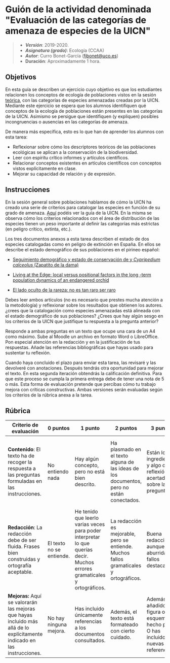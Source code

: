 # Guión de la actividad denominada "Evaluación de las categorías de amenaza de especies de la UICN"


> + **_Versión_**: 2019-2020.
> + **_Asignatura (grado)_**: Ecología (CCAA)
> + **_Autor_**: Curro Bonet-García (fjbonet@uco.es)
> + **Duración**: Aproximadamente 1 hora.



## Objetivos 

En esta guía se describen un ejercicio cuyo objetivo es que los estudiantes relacionen los conceptos de ecología de poblaciones vistos en la sesión [teórica](https://github.com/fjbonet/poblaciones/tree/v.2019-2020), con las categorías de especies amenazadas creadas por la UICN. Mediante este ejercicio se espera que los alumnos identifiquen qué conceptos de la ecología de poblaciones están presentes en las categorías de la UICN. Asimismo se persigue que identifiquen (y expliquen) posibles incongruencias o ausencias en las categorías de amenaza.

De manera más específica, esto es lo que han de aprender los alumnos con esta tarea:
+ Reflexionar sobre cómo los descriptores teóricos de las poblaciones ecológicas se aplican a la conservación de la biodiversidad.
+ Leer con espíritu crítico informes y artículos científicos.
+ Relacionar conceptos existentes en artículos científicos con conceptos vistos explícitamente en clase.
+ Mejorar su capacidad de relación y de expresión.

 ## Instrucciones

En la sesión general sobre poblaciones hablamos de cómo la UICN ha creado una serie de criterios para catalogar las especies en función de su grado de amenaza. [Aquí](https://github.com/fjbonet/categorias_amenaza_especies/raw/master/biblio/redlist_cats_crit_sp.pdf) podéis ver la guía de la UICN. En la misma se observa cómo los criterios relacionados con el área de distribución de las especies tienen un peso importante al definir las categorías más estrictas (en peligro crítico, extinta, etc.). 

Los tres documentos anexos a esta tarea describen el estado de dos especies catalogadas como en peligro de extinción en España. En ellos se describe el estado demográfico de sus poblaciones en el pirineo español:
+ [Seguimiento demográfico y estado de conservación de  y *Cypripedium calceolus* (Zapatito de la dama)](https://github.com/fjbonet/categorias_amenaza_especies/raw/master/biblio/borderea_chouardii.pdf)

+ [Living at the Edge: local versus positional factors in the long -term population dynamics of an endangered orchid](https://github.com/fjbonet/categorias_amenaza_especies/raw/master/biblio/cypripedium_calceolus.pdf)

+ [El lado oculto de la rareza: no es tan raro ser raro](http://blog.creaf.cat/es/coneixement/el-lado-oculto-de-la-rareza/)


Debes leer ambos artículos (no es necesario que prestes mucha atención a la metodología) y reflexionar sobre los resultados que obtienen los autores. ¿crees que la catalogación como especies amenazadas está alineada con el estado demográfico de sus poblaciones? ¿Crees que hay algún sesgo en los criterios de la UICN que justifique tu respuesta a la pregunta anterior?

Responde a ambas preguntas en un texto que ocupe una cara de un A4 como máximo. Sube al Moodle un archivo en formato Word o LibreOffice. Pon especial atención en la redacción y en la justificación de tus respuestas. Añade las referencias bibliográficas que hayas usado para sustentar tu reflexión.

Cuando haya concluido el plazo para enviar esta tarea, las revisaré y las devolveré con anotaciones. Después tendrás otra oportunidad para mejorar el texto. En esta segunda iteración obtendrás la calificación definitiva. Para que este proceso se cumpla la primera entrega debe de tener una nota de 5 o más. Esta forma de evaluación pretende que percibas cómo tu trabajo mejora con críticas constructivas. Ambas versiones serán evaluadas según los criterios de la rúbrica anexa a la tarea.

## Rúbrica

| Criterio de evaluación                                       | 0 puntos                 | 1 punto                                                      | 2 puntos                                                     | 3 puntos                                                     | 4 puntos                                                     | 5 puntos                                                     |
| ------------------------------------------------------------ | ------------------------ | ------------------------------------------------------------ | ------------------------------------------------------------ | ------------------------------------------------------------ | ------------------------------------------------------------ | ------------------------------------------------------------ |
| **Contenido**: El texto ha de recoger la respuesta a las preguntas formuladas en las instrucciones. | No entiendo nada         | Hay algún concepto, pero no está bien descrito.              | Ha plasmado en el texto alguna de las ideas de los documentos, pero no están conectados. | Están los ingredientes y algo de reflexión acertada sobre las preguntas. | Bien hilado el contenido. Has identificado muy bien el problema al que me refería en el enunciado. | Muy bien argumentado. Has justificado muy bien tu respuesta. Tu reflexión está a la altura de un experto. |
| **Redacción**: La redacción debe de ser fluida. Frases bien construidas y ortografía aceptable. | El texto no se entiende. | He tenido que leerlo varias veces para poder interpretar lo que querías decir. Muchos errores gramaticales y ortográficos. | La redacción es mejorable, pero se entiende. Muchos fallos gramaticales y ortográficos. | Buena redacción aunque algo aburrida. Sin fallos destacables. | Muy buena redacción. El texto se lee fluidamente a la primera. | Excelente redacción. Buen ritmo en el texto y nítida expresión de ideas. Avísame cuando escribas tu primer libro ;) |
| **Mejoras:** Aquí se valorarán las mejoras que hayas incluido más allá de lo explícitamente indicado en las instrucciones. | No hay ninguna mejora.   | Has incluido únicamente referencias a los documentos consultados. | Además, el texto está formateado con cierto cuidado.         | Además has añadido una figura o un esquema hecho por ti. O has incluido nuevas referencias |                                                              |                                                              |






